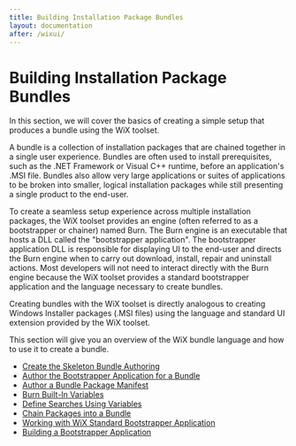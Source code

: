```yaml
---
title: Building Installation Package Bundles
layout: documentation
after: /wixui/
---
```

# Building Installation Package Bundles

In this section, we will cover the basics of creating a simple setup that produces a bundle using the WiX toolset.

A bundle is a collection of installation packages that are chained together in a single user experience. Bundles are often used to install prerequisites, such as the .NET Framework or Visual C++ runtime, before an application&apos;s .MSI file. Bundles also allow very large applications or suites of applications to be broken into smaller, logical installation packages while still presenting a single product to the end-user.

To create a seamless setup experience across multiple installation packages, the WiX toolset provides an engine (often referred to as a bootstrapper or chainer) named Burn. The Burn engine is an executable that hosts a DLL called the &quot;bootstrapper application&quot;. The bootstrapper application DLL is responsible for displaying UI to the end-user and directs the Burn engine when to carry out download, install, repair and uninstall actions. Most developers will not need to interact directly with the Burn engine because the WiX toolset provides a standard bootstrapper application and the language necessary to create bundles.

Creating bundles with the WiX toolset is directly analogous to creating Windows Installer packages (.MSI files) using the language and standard UI extension provided by the WiX toolset.

This section will give you an overview of the WiX bundle language and how to use it to create a bundle.

*  [Create the Skeleton Bundle Authoring](authoring_bundle_skeleton.html)
*  [Author the Bootstrapper Application for a Bundle](authoring_bundle_application.html)
*  [Author a Bundle Package Manifest](authoring_bundle_package_manifest.html)
*  [Burn Built-In Variables](bundle_built_in_variables.html)
*  [Define Searches Using Variables](bundle_define_searches.html)
*  [Chain Packages into a Bundle](bundle_author_chain.html)
*  [Working with WiX Standard Bootstrapper Application](wixstdba/index.html)
*  [Building a Bootstrapper Application](ba/index.html)
